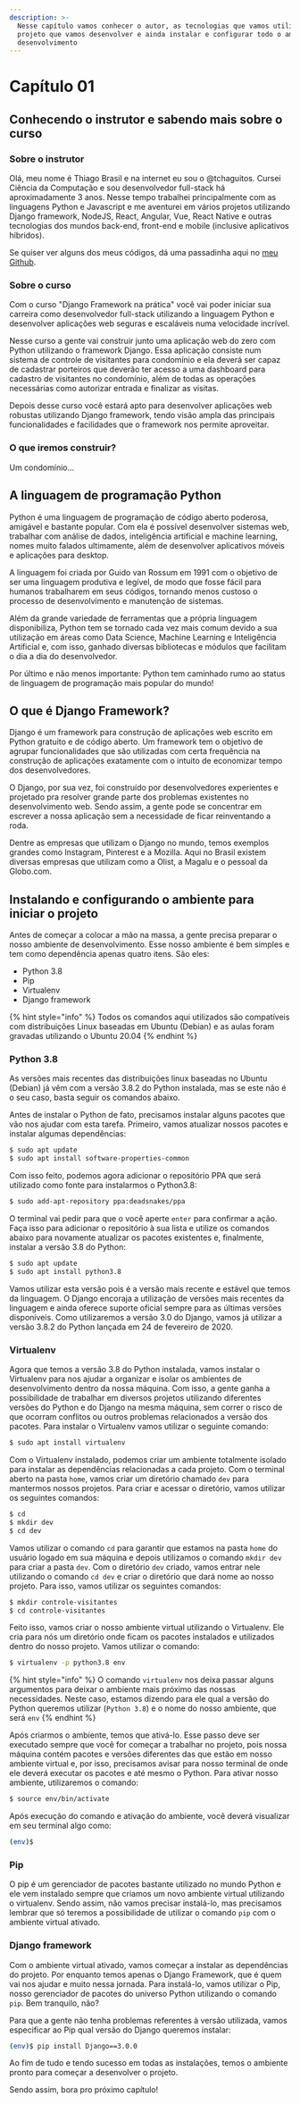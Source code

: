 ```yaml
---
description: >-
  Nesse capítulo vamos conhecer o autor, as tecnologias que vamos utilizar, o
  projeto que vamos desenvolver e ainda instalar e configurar todo o ambiente de
  desenvolvimento
---
```


# Capítulo 01

## Conhecendo o instrutor e sabendo mais sobre o curso

### **Sobre o instrutor**

Olá, meu nome é Thiago Brasil e na internet eu sou o @tchaguitos. Cursei Ciência da Computação e sou desenvolvedor full-stack há aproximadamente 3 anos. Nesse tempo trabalhei principalmente com as linguagens Python e Javascript e me aventurei em vários projetos utilizando Django framework, NodeJS, React, Angular, Vue, React Native e outras tecnologias dos mundos back-end, front-end e mobile \(inclusive aplicativos híbridos\).

Se quiser ver alguns dos meus códigos, dá uma passadinha aqui no [meu Github](https://github.com/tchaguitos/).

### **Sobre o curso**

Com o curso "Django Framework na prática" você vai poder iniciar sua carreira como desenvolvedor full-stack utilizando a linguagem Python e desenvolver aplicações web seguras e escaláveis numa velocidade incrível.

Nesse curso a gente vai construir junto uma aplicação web do zero com Python utilizando o framework Django. Essa aplicação consiste num sistema de controle de visitantes para condomínio e ela deverá ser capaz de cadastrar porteiros que deverão ter acesso a uma dashboard para cadastro de visitantes no condomínio, além de todas as operações necessárias como autorizar entrada e finalizar as visitas.

Depois desse curso você estará apto para desenvolver aplicações web robustas utilizando Django framework, tendo visão ampla das principais funcionalidades e facilidades que o framework nos permite aproveitar.

### O que iremos construir?

Um condomínio...

## A linguagem de programação Python

Python é uma linguagem de programação de código aberto poderosa, amigável e bastante popular. Com ela é possível desenvolver sistemas web, trabalhar com análise de dados, inteligência artificial e machine learning, nomes muito falados ultimamente, além de desenvolver aplicativos móveis e aplicações para desktop.

A linguagem foi criada por Guido van Rossum em 1991 com o objetivo de ser uma linguagem produtiva e legível, de modo que fosse fácil para humanos trabalharem em seus códigos, tornando menos custoso o processo de desenvolvimento e manutenção de sistemas.

Além da grande variedade de ferramentas que a própria linguagem disponibiliza, Python tem se tornado cada vez mais comum devido a sua utilização em áreas como Data Science, Machine Learning e Inteligência Artificial e, com isso, ganhado diversas bibliotecas e módulos que facilitam o dia a dia do desenvolvedor.

Por último e não menos importante: Python tem caminhado rumo ao status de linguagem de programação mais popular do mundo!

## O que é Django Framework?

Django é um framework para construção de aplicações web escrito em Python gratuito e de código aberto. Um framework tem o objetivo de agrupar funcionalidades que são utilizadas com certa frequência na construção de aplicações exatamente com o intuito de economizar tempo dos desenvolvedores.

O Django, por sua vez, foi construído por desenvolvedores experientes e projetado pra resolver grande parte dos problemas existentes no desenvolvimento web. Sendo assim, a gente pode se concentrar em escrever a nossa aplicação sem a necessidade de ficar reinventando a roda.

Dentre as empresas que utilizam o Django no mundo, temos exemplos grandes como Instagram, Pinterest e a Mozilla. Aqui no Brasil existem diversas empresas que utilizam como a Olist, a Magalu e o pessoal da Globo.com.

## Instalando e configurando o ambiente para iniciar o projeto

Antes de começar a colocar a mão na massa, a gente precisa preparar o nosso ambiente de desenvolvimento. Esse nosso ambiente é bem simples e tem como dependência apenas quatro itens. São eles:

* Python 3.8
* Pip
* Virtualenv
* Django framework

{% hint style="info" %}
Todos os comandos aqui utilizados são compatíveis com distribuições Linux baseadas em Ubuntu \(Debian\) e as aulas foram gravadas utilizando o Ubuntu 20.04
{% endhint %}

### **Python 3.8**

As versões mais recentes das distribuições linux baseadas no Ubuntu \(Debian\) já vêm com a versão 3.8.2 do Python instalada, mas se este não é o seu caso, basta seguir os comandos abaixo.

Antes de instalar o Python de fato, precisamos instalar alguns pacotes que vão nos ajudar com esta tarefa. Primeiro, vamos atualizar nossos pacotes e instalar algumas dependências:

```bash
$ sudo apt update
$ sudo apt install software-properties-common
```

Com isso feito, podemos agora adicionar o repositório PPA que será utilizado como fonte para instalarmos o Python3.8:

```bash
$ sudo add-apt-repository ppa:deadsnakes/ppa
```

O terminal vai pedir para que o você aperte `enter` para confirmar a ação. Faça isso para adicionar o repositório à sua lista e utilize os comandos abaixo para novamente atualizar os pacotes existentes e, finalmente, instalar a versão 3.8 do Python:

```bash
$ sudo apt update
$ sudo apt install python3.8
```

Vamos utilizar esta versão pois é a versão mais recente e estável que temos da linguagem. O Django encoraja a utilização de versões mais recentes da linguagem e ainda oferece suporte oficial sempre para as últimas versões disponíveis. Como utilizaremos a versão 3.0 do Django, vamos já utilizar a versão 3.8.2 do Python lançada em 24 de fevereiro de 2020.

### **Virtualenv**

Agora que temos a versão 3.8 do Python instalada, vamos instalar o Virtualenv para nos ajudar a organizar e isolar os ambientes de desenvolvimento dentro da nossa máquina. Com isso, a gente ganha a possibilidade de trabalhar em diversos projetos utilizando diferentes versões do Python e do Django na mesma máquina, sem correr o risco de que ocorram conflitos ou outros problemas relacionados a versão dos pacotes. Para instalar o Virtualenv vamos utilizar o seguinte comando:

```bash
$ sudo apt install virtualenv
```

Com o Virtualenv instalado, podemos criar um ambiente totalmente isolado para instalar as dependências relacionadas a cada projeto. Com o terminal aberto na pasta `home`, vamos criar um diretório chamado `dev` para mantermos nossos projetos. Para criar e acessar o diretório, vamos utilizar os seguintes comandos:

```bash
$ cd
$ mkdir dev
$ cd dev
```

Vamos utilizar o comando `cd` para garantir que estamos na pasta `home` do usuário logado em sua máquina e depois utilizamos o comando `mkdir dev` para criar a pasta `dev`. Com o diretório `dev` criado, vamos entrar nele utilizando o comando `cd dev` e criar o diretório que dará nome ao nosso projeto. Para isso, vamos utilizar os seguintes comandos:

```bash
$ mkdir controle-visitantes
$ cd controle-visitantes
```

Feito isso, vamos criar o nosso ambiente virtual utilizando o Virtualenv. Ele cria para nós um diretório onde ficam os pacotes instalados e utilizados dentro do nosso projeto. Vamos utilizar o comando:

```bash
$ virtualenv -p python3.8 env
```

{% hint style="info" %}
O comando `virtualenv` nos deixa passar alguns argumentos para deixar o ambiente mais próximo das nossas necessidades. Neste caso, estamos dizendo para ele qual a versão do Python queremos utilizar \(`Python 3.8`\) e o nome do nosso ambiente, que será `env`
{% endhint %}

Após criarmos o ambiente, temos que ativá-lo. Esse passo deve ser executado sempre que você for começar a trabalhar no projeto, pois nossa máquina contém pacotes e versões diferentes das que estão em nosso ambiente virtual e, por isso, precisamos avisar para nosso terminal de onde ele deverá executar os pacotes e até mesmo o Python. Para ativar nosso ambiente, utilizaremos o comando:

```bash
$ source env/bin/activate
```

Após execução do comando e ativação do ambiente, você deverá visualizar em seu terminal algo como:

```bash
(env)$
```

### **Pip**

O pip é um gerenciador de pacotes bastante utilizado no mundo Python e ele vem instalado sempre que criamos um novo ambiente virtual utilizando o virtualenv. Sendo assim, não vamos precisar instalá-lo, mas precisamos lembrar que só teremos a possibilidade de utilizar o comando `pip` com o ambiente virtual ativado.

### **Django framework**

Com o ambiente virtual ativado, vamos começar a instalar as dependências do projeto. Por enquanto temos apenas o Django Framework, que é quem vai nos ajudar e muito nessa jornada. Para instalá-lo, vamos utilizar o Pip, nosso gerenciador de pacotes do universo Python utilizando o comando `pip`. Bem tranquilo, não?

Para que a gente não tenha problemas referentes à versão utilizada, vamos especificar ao Pip qual versão do Django queremos instalar:

```bash
(env)$ pip install Django==3.0.0
```

Ao fim de tudo e tendo sucesso em todas as instalações, temos o ambiente pronto para começar a desenvolver o projeto. 

Sendo assim, bora pro próximo capítulo!

